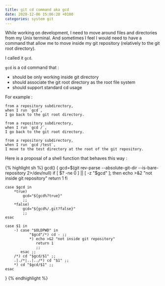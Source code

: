 ```yaml
---
title: git cd command aka gcd
date: 2020-12-06 15:06:20 +0100
categories: system git
---
```


While working on development, I need to move around files and
directories from my Unix terminal. And sometimes I feel I would need
to have a command that allow me to move inside my git repository
(relatively to the git root directory).

I called it `gcd`.

`gcd` is a cd command that :
- should be only working inside git directory
- should associate the git root directory as the root file system
- should support standard cd usage

For example :

    from a repository subdirectory,
    when I run `gcd`,
    I go back to the git root directory.

    from a repository subdirectory,
    when I run `gcd /`,
    I go back to the git root directory.

    from a repository subdirectory,
    when I run `gcd /test`,
    I move to the test directory at the root of the git repository.

Here is a proposal of a shell function that behaves this way :

{% highlight sh %}
gcd()
{
    gcd=$(git rev-parse --absolute-git-dir --is-bare-repository 2>/dev/null)
    if [ $? -ne 0 ] || [ -z "$gcd" ];  then
        echo >&2 "not inside git repository"
        return 1
    fi

    case $gcd in
        *true)
            gcd="${gcd%?true}"
            ;;
        *false)
            gcd="${gcd%/.git?false}"
            ;;
    esac

    case $1 in
        -) case "$OLDPWD" in
               "$gcd"/*) cd - ;;
               *) echo >&2 "not inside git repository"
                  return 1
                  ;;
           esac ;;
        /*) cd "$gcd/$1" ;;
        .|./*|..|../*) cd "$1" ;;
        *) cd "$gcd/$1" ;;
    esac
}
{% endhighlight %}
